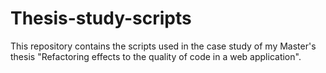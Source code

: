 # Thesis-study-scripts

This repository contains the scripts used in the case study of my Master's thesis "Refactoring effects to the quality of code in a web application".

